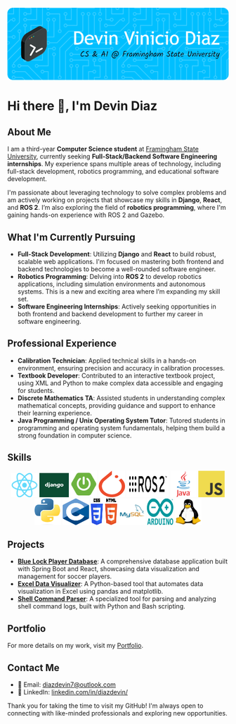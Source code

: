 ![Header](./gb-header.png)

# Hi there 👋, I'm Devin Diaz

## About Me
I am a third-year **Computer Science student** at [Framingham State University](https://www.framingham.edu/), currently seeking **Full-Stack/Backend Software Engineering internships**. My experience spans multiple areas of technology, including full-stack development, robotics programming, and educational software development.

I'm passionate about leveraging technology to solve complex problems and am actively working on projects that showcase my skills in **Django**, **React**, and **ROS 2**. I’m also exploring the field of **robotics programming**, where I'm gaining hands-on experience with ROS 2 and Gazebo.

## What I'm Currently Pursuing
- **Full-Stack Development**: Utilizing **Django** and **React** to build robust, scalable web applications. I'm focused on mastering both frontend and backend technologies to become a well-rounded software engineer.
- **Robotics Programming**: Delving into **ROS 2** to develop robotics applications, including simulation environments and autonomous systems. This is a new and exciting area where I’m expanding my skill set.
- **Software Engineering Internships**: Actively seeking opportunities in both frontend and backend development to further my career in software engineering.

## Professional Experience
- **Calibration Technician**: Applied technical skills in a hands-on environment, ensuring precision and accuracy in calibration processes.
- **Textbook Developer**: Contributed to an interactive textbook project, using XML and Python to make complex data accessible and engaging for students.
- **Discrete Mathematics TA**: Assisted students in understanding complex mathematical concepts, providing guidance and support to enhance their learning experience.
- **Java Programming / Unix Operating System Tutor**: Tutored students in programming and operating system fundamentals, helping them build a strong foundation in computer science.

## Skills
<p align="center">
  <img src="react-img.png" width="60" height="55">
  <img src="django.jpg" width="67" height="55">
  <img src="spring-boot-img.png" width="60" height="60">
  <img src="pytorch.png" width="60" height="60">
  <img src="ros2.png" width="95" height="60">
  <img src="java-logo.webp" width="60" height="60">
  <img src="javascript-img.png" width="60" height="60">
  <img src="py-image.png" width="60" height="60">
  <img src="c-img.png" width="60" height="60">
  <img src="html-css-img.png" width="60" height="60">
  <img src="sql.png" width="60" height="60">
  <img src="arduino.png" width="60" height="60">
  <img src="linux-img.png" width="60" height="60">
</p>

## Projects
- **[Blue Lock Player Database](#)**: A comprehensive database application built with Spring Boot and React, showcasing data visualization and management for soccer players.
- **[Excel Data Visualizer](#)**: A Python-based tool that automates data visualization in Excel using pandas and matplotlib.
- **[Shell Command Parser](#)**: A specialized tool for parsing and analyzing shell command logs, built with Python and Bash scripting.

## Portfolio
For more details on my work, visit my [Portfolio](https://personal-portfolio-axfh8t438-devin-diazs-projects.vercel.app/).

## Contact Me
- 📧 Email: [diazdevin7@outlook.com](mailto:diazdevin7@outlook.com)
- 💼 LinkedIn: [linkedin.com/in/diazdevin/](https://www.linkedin.com/in/diazdevin/)

Thank you for taking the time to visit my GitHub! I'm always open to connecting with like-minded professionals and exploring new opportunities.
